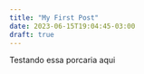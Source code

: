 ```yaml
---
title: "My First Post"
date: 2023-06-15T19:04:45-03:00
draft: true
---
```


Testando essa porcaria aqui